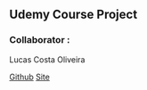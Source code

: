 ## Udemy Course Project

### Collaborator :

Lucas Costa Oliveira

[Github](https://github.com/bolacha)
[Site](https://ulcas.com/)
